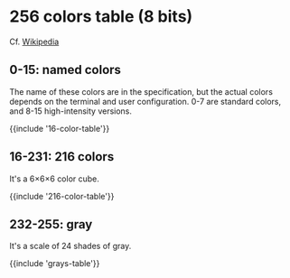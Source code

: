﻿---
Title: 'ANSI 256 colors table'
Toc:
  Parent: 'ANSI commands'
  Label: 'ANSI 256 colors table'
  Order: 1
---

# 256 colors table (8 bits)

Cf. [Wikipedia](https://en.wikipedia.org/wiki/ANSI_escape_code#8-bit)

## 0-15: named colors

The name of these colors are in the specification, but the actual colors depends on the terminal and user configuration.
0-7 are standard colors, and 8-15 high-intensity versions.

<div>{{include '16-color-table'}}</div>

## 16-231: 216 colors

It's a 6×6×6 color cube.

<div>{{include '216-color-table'}}</div>

## 232-255: gray

It's a scale of 24 shades of gray.

<div>{{include 'grays-table'}}</div>


